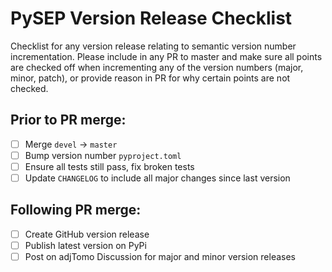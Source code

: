 # PySEP Version Release Checklist

Checklist for any version release relating to semantic version number
incrementation. Please include in any PR to master and make sure all points
are checked off when incrementing any of the version numbers (major, minor, 
patch), or provide reason in PR for why certain points are not checked.

## Prior to PR merge:
- [ ] Merge `devel` -> `master`
- [ ] Bump version number `pyproject.toml`
- [ ] Ensure all tests still pass, fix broken tests
- [ ] Update `CHANGELOG` to include all major changes since last version

## Following PR merge:
- [ ] Create GitHub version release
- [ ] Publish latest version on PyPi
- [ ] Post on adjTomo Discussion for major and minor version releases
